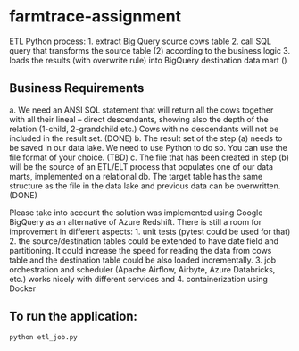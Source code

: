 # farmtrace-assignment

ETL Python process: 1. extract Big Query source cows table 2. call SQL query that transforms the source table (2) according to the business logic 3. loads the results (with overwrite rule) into BigQuery destination data mart ()

## Business Requirements

a. We need an ANSI SQL statement that will return all the cows together with all their lineal – direct
descendants, showing also the depth of the relation (1-child, 2-grandchild etc.) Cows with no
descendants will not be included in the result set. (DONE)
b. The result set of the step (a) needs to be saved in our data lake. We need to use Python to do so.
You can use the file format of your choice. (TBD)
c. The file that has been created in step (b) will be the source of an ETL/ELT process that populates
one of our data marts, implemented on a relational db. The target table has the same structure as
the file in the data lake and previous data can be overwritten. (DONE)

Please take into account the solution was implemented using Google BigQuery as an alternative of Azure Redshift.
There is still a room for improvement in different aspects: 1. unit tests (pytest could be used for that) 2. the source/destination tables could be extended to have date field and partitioning. It could increase the speed for reading the data from cows table and the destination table could be also loaded incrementally. 3. job orchestration and scheduler (Apache Airflow, Airbyte, Azure Databricks, etc.)
works nicely with different services and 4. containerization using Docker

## To run the application:

```bash
python etl_job.py
```
